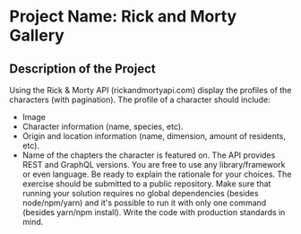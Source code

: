 # Project Name: Rick and Morty Gallery

## Description of the Project

Using the Rick & Morty API (rickandmortyapi.com) display the profiles of the characters (with
pagination).
The profile of a character should include:

- Image
- Character information (name, species, etc).
- Origin and location information (name, dimension, amount of residents, etc).
- Name of the chapters the character is featured on.
  The API provides REST and GraphQL versions.
  You are free to use any library/framework or even language. Be ready to explain the rationale
  for your choices.
  The exercise should be submitted to a public repository. Make sure that running your solution
  requires no global dependencies (besides node/npm/yarn) and it's possible to run it with only
  one command (besides yarn/npm install).
  Write the code with production standards in mind.
